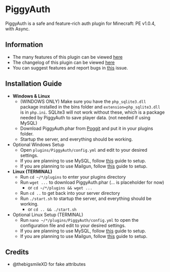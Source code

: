 # PiggyAuth
PiggyAuth is a safe and feature-rich auth plugin for Minecraft: PE v1.0.4, with Async. <br>

## Information
 - The many features of this plugin can be viewed [here](https://github.com/MCPEPIG/PiggyAuth/wiki/Features)
 - The changelog of this plugin can be viewed [here](https://github.com/MCPEPIG/PiggyAuth/wiki/Changelog)
 - You can suggest features and report bugs in [this](https://github.com/MCPEPIG/PiggyAuth/issues/10) issue.
 
## Installation Guide
 - **Windows & Linux**
   - (WINDOWS ONLY) Make sure you have the `php_sqlite3.dll` package installed in the bins folder and `extension=php_sqlite3.dll` is in `php.ini`. SQLite3 will not work without these, which is a package needed by PiggyAuth to save player data. (not needed if using MySQL)
   - Download PiggyAuth.phar from [Poggit](https://poggit.pmmp.io/ci/MCPEPIG/PiggyAuth) and put it in your plugins folder.
   - Startup the server, and everything should be working.
 - Optional Windows Setup
   - Open `plugins/PiggyAuth/config.yml` and edit to your desired settings.
   - If you are planning to use MySQL, follow [this](https://github.com/MCPEPIG/PiggyAuth/wiki/Databases) guide to setup.
   - If you are planning to use Mailgun, follow [this](https://github.com/MCPEPIG/PiggyAuth/wiki/MailGun) guide to setup. 
 - **Linux (TERMINAL)**
   - Run `cd ~/*/plugins` to enter your plugins directory
   - Run `wget ...` to download PiggyAuth.phar (... is placeholder for now)
     -  or `cd ~/*/plugins && wget ...`
   - Run `cd ..` to get back into your server directory
   - Run `./start.sh` to startup the server, and everything should be working.
     - or `cd .. && ./start.sh`
 - Optional Linux Setup (TERMINAL)
   - Run `nano ~/*/plugins/PiggyAuth/config.yml` to open the configuration file and edit to your desired settings.
   - If you are planning to use MySQL, follow [this](https://github.com/MCPEPIG/PiggyAuth/wiki/Databases) guide to setup.
   - If you are planning to use Mailgun, follow [this](https://github.com/MCPEPIG/PiggyAuth/wiki/MailGun) guide to setup. 

## Credits
* @thebigsmileXD for fake attributes
